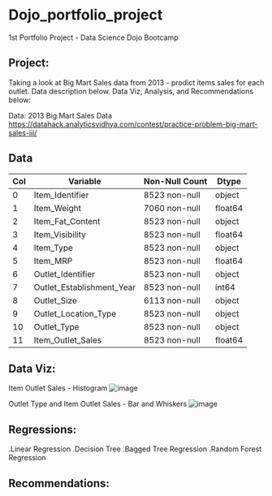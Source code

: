 # Dojo_portfolio_project
1st Portfolio Project - Data Science Dojo Bootcamp

Project:
---
Taking a look at Big Mart Sales data from 2013 - prodict items sales for each outlet.
Data description below. Data Viz, Analysis, and Recommendations below:

Data:
2013 Big Mart Sales Data
https://datahack.analyticsvidhya.com/contest/practice-problem-big-mart-sales-iii/

Data 
---
Col|Variable|Non-Null Count|Dtype  
---|--------|--------------|-----
 0|Item_Identifier|8523 non-null|object
 1|Item_Weight|7060 non-null|float64
 2  | Item_Fat_Content           |8523 non-null|   object 
 3  | Item_Visibility            |8523 non-null|   float64
 4  | Item_Type                  |8523 non-null|   object 
 5  | Item_MRP                   |8523 non-null|   float64
 6  | Outlet_Identifier          |8523 non-null|   object 
 7  | Outlet_Establishment_Year  |8523 non-null|   int64  
 8  | Outlet_Size                |6113 non-null|   object 
 9  | Outlet_Location_Type       |8523 non-null|   object 
 10 | Outlet_Type                |8523 non-null|   object 
 11 | Item_Outlet_Sales          |8523 non-null|   float64
 

Data Viz:
---
Item Outlet Sales - Histogram
![image](https://user-images.githubusercontent.com/77822487/136731389-b66e9d61-f94e-4177-8e9c-f6a1c5a1da1c.png)

Outlet Type and Item Outlet Sales - Bar and Whiskers
![image](https://user-images.githubusercontent.com/77822487/136731543-5b6b176c-b2dc-4830-a5af-64c77652bf9d.png)

 
 
Regressions:
---
.Linear Regression
.Decision Tree
.Bagged Tree Regression
.Random Forest Regression


Recommendations:
---

